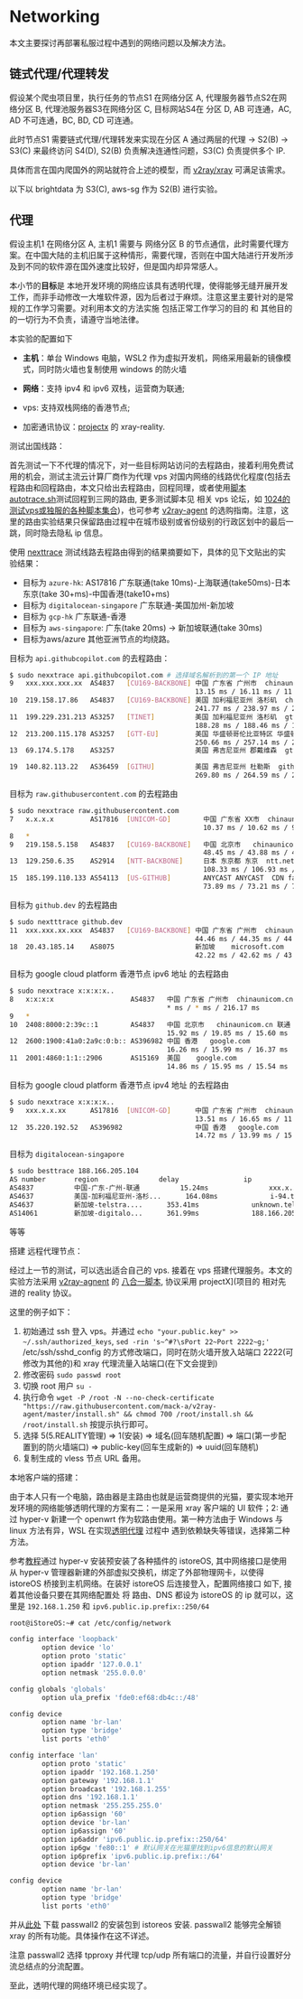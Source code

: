 # Networking

本文主要探讨再部署私服过程中遇到的网络问题以及解决方法。



## 链式代理/代理转发

假设某个爬虫项目里，执行任务的节点S1 在网络分区 A, 代理服务器节点S2在网络分区 B, 代理池服务器S3在网络分区 C, 目标网站S4在 分区 D,  AB 可连通，AC, AD 不可连通，BC, BD, CD 可连通。

此时节点S1 需要链式代理/代理转发来实现在分区 A 通过两层的代理 -> S2(B) -> S3(C) 来最终访问 S4(D), S2(B) 负责解决连通性问题，S3(C) 负责提供多个 IP.

具体而言在国内爬国外的网站就符合上述的模型，而 [v2ray/xray](https://toutyrater.github.io/advanced/outboundproxy.html) 可满足该需求。

以下以 brightdata 为 S3(C), aws-sg 作为 S2(B) 进行实验。

## 代理

假设主机1 在网络分区 A, 主机1 需要与 网络分区 B 的节点通信，此时需要代理方案。在中国大陆的主机旧属于这种情形，需要代理，否则在中国大陆进行开发所涉及到不同的软件源在国外速度比较好，但是国内却异常感人。

本小节的**目标**是 本地开发环境的网络应该具有透明代理，使得能够无缝开展开发工作，而非手动修改一大堆软件源，因为后者过于麻烦。注意这里主要针对的是常规的工作学习需要。对利用本文的方法实施 包括正常工作学习的目的 和 其他目的 的一切行为不负责，请遵守当地法律。

本实验的配置如下

- **主机**：单台 Windows 电脑，WSL2 作为虚拟开发机，网络采用最新的镜像模式，同时防火墙也复制使用 windows 的防火墙

- **网络**：支持 ipv4 和 ipv6 双栈，运营商为联通;
- vps: 支持双栈网络的香港节点;
- 加密通讯协议：[projectx](https://xtls.github.io/) 的 xray-reality.

测试出国线路：

首先测试一下不代理的情况下，对一些目标网站访问的去程路由，接着利用免费试用的机会，测试主流云计算厂商作为代理 vps 对国内网络的线路优化程度(包括去程路由和回程路由，本文只给出去程路由，回程同理，或者使用[脚本 autotrace.sh](https://github.com/Chennhaoo/Shell_Bash?files=1)测试回程到三网的路由, 更多测试脚本见 相关 vps 论坛，如 [1024的测试vps或独服的各种脚本集合](https://1024.day/d/35))，也可参考 [v2ray-agent](https://www.v2ray-agent.com/categories/vps) 的选购指南。注意，这里的路由实验结果只保留路由过程中在城市级别或省份级别的行政区划中的最后一跳，同时隐去隐私 ip 信息。

使用 [nexttrace](https://github.com/nxtrace/NTrace-core) 测试线路去程路由得到的结果摘要如下，具体的见下文贴出的实验结果：

- 目标为 `azure-hk`: AS17816 广东联通(take 10ms)-上海联通(take50ms)-日本东京(take 30+ms)-中国香港(take10+ms)
- 目标为 `digitalocean-singapore` 广东联通-美国加州-新加坡
- 目标为 `gcp-hk` 广东联通-香港
- 目标为 `aws-singapore`: 广东(take 20ms) -> 新加坡联通(take 30ms) 
- 目标为aws/azure 其他亚洲节点的均绕路。

目标为 `api.githubcopilot.com` 的去程路由：

```bash
$ sudo nexxtrace api.githubcopilot.com # 选择域名解析到的第一个 IP 地址
9   xxx.xxx.xxx.xx  AS4837   [CU169-BACKBONE] 中国 广东省 广州市  chinaunicom.cn  联通
                                              13.15 ms / 16.11 ms / 11.51 ms
10  219.158.17.86   AS4837   [CU169-BACKBONE] 美国 加利福尼亚州 洛杉矶  chinaunicom.cn  联通
                                              241.77 ms / 238.97 ms / 237.96 ms
11  199.229.231.213 AS3257   [TINET]          美国 加利福尼亚州 洛杉矶  gtt.net
                                              188.28 ms / 188.46 ms / 188.33 ms
12  213.200.115.178 AS3257   [GTT-EU]         美国 华盛顿哥伦比亚特区 华盛顿  gtt.net
                                              250.66 ms / 257.14 ms / 266.17 ms
13  69.174.5.178    AS3257                    美国 弗吉尼亚州 郡戴维森  gtt.net

19  140.82.113.22   AS36459  [GITHU]          美国 弗吉尼亚州 杜勒斯  github.com
                                              269.80 ms / 264.59 ms / 257.50 ms
```

目标为 `raw.githubusercontent.com` 的去程路由

```bash	
$ sudo nexxtrace raw.githubusercontent.com
7   x.x.x.x         AS17816  [UNICOM-GD]        中国 广东省 XX市  chinaunicom.cn  联通
                                                10.37 ms / 10.62 ms / 9.90 ms
8   *
9   219.158.5.158   AS4837   [CU169-BACKBONE]   中国 北京市   chinaunicom.cn  联通
                                                48.45 ms / 43.88 ms / 47.31 ms
13  129.250.6.35    AS2914   [NTT-BACKBONE]     日本 东京都 东京  ntt.net
                                                108.33 ms / 106.93 ms / * ms
15  185.199.110.133 AS54113  [US-GITHUB]        ANYCAST ANYCAST  CDN fastly.com
                                                73.89 ms / 73.21 ms / 73.29 m
```

目标为 `github.dev` 的去程路由

```bash
$ sudo nextttrace github.dev
11  xxx.xxx.xx.xxx  AS4837   [CU169-BACKBONE] 中国 广东省 广州市  chinaunicom.cn  联通
                                              44.46 ms / 44.35 ms / 44.29 ms
18  20.43.185.14    AS8075                    新加坡    microsoft.com
                                              42.22 ms / 42.62 ms / 43.01 ms
```

目标为 google cloud platform 香港节点 ipv6 地址 的去程路由

```bash
$ sudo nexxtrace x:x:x:x..
8   x:x:x:x      			  AS4837   中国 广东省 广州市  chinaunicom.cn 联通
                                       * ms / * ms / 216.17 ms
9   *
10  2408:8000:2:39c::1        AS4837   中国 北京市   chinaunicom.cn 联通
                                       15.92 ms / 19.85 ms / 15.60 ms
12  2600:1900:41a0:2a9c:0:b:: AS396982 中国 香港   google.com
                                       16.26 ms / 15.99 ms / 16.37 ms
11  2001:4860:1:1::2906       AS15169  美国    google.com
                                       14.86 ms / 15.95 ms / 15.54 ms
```

目标为 google cloud platform 香港节点 ipv4 地址 的去程路由

```bash
$ sudo nexxtrace x:x:x:x..
9   xxx.x.x.xx      AS17816  [UNICOM-GD]      中国 广东省 广州市  chinaunicom.cn  联通
                                              13.51 ms / 16.65 ms / 11.90 ms
12  35.220.192.52   AS396982                  中国 香港   google.com
                                              14.72 ms / 13.99 ms / 15.33 ms
```

目标为 `digitalocean-singapore`

```bash
$ sudo besttrace 188.166.205.104
AS number       region               delay                ip                  
AS4837          中国-广东-广州-联通          15.24ms               xxx.x.x.x      
AS4637          美国-加利福尼亚州-洛杉...      164.08ms             i-94.tlot-core02... 
AS4637          新加坡-telstra....      353.41ms             unknown.telstrag...   
AS14061         新加坡-digitalo...      361.99ms             188.166.205.104   
```

等等



搭建 远程代理节点：

经过上一节的测试，可以选出适合自己的 vps. 接着在 vps 搭建代理服务。本文的实验方法采用 [v2ray-agnent](https://www.v2ray-agent.com/) 的 [八合一脚本](https://github.com/mack-a/v2ray-agent), 协议采用 projectX](项目的 相对先进的 reality 协议。

这里的例子如下：

1. 初始通过 ssh 登入 vps。并通过 `echo "your.public.key" >> ~/.ssh/authorized_keys`, `sed -rin 's~^#?\sPort 22~Port 2222~g;'`  /etc/ssh/sshd_config 的方式修改端口，同时在防火墙开放入站端口 2222(可修改为其他的)和 xray 代理流量入站端口(在下文会提到)
2. 修改密码 `sudo passwd root`
3. 切换 root 用户 `su -`
4. 执行命令 `wget -P /root -N --no-check-certificate "https://raw.githubusercontent.com/mack-a/v2ray-agent/master/install.sh" && chmod 700 /root/install.sh && /root/install.sh` 按提示执行即可。
5. 选择 5(5.REALITY管理) => 1(安装) => 域名(回车随机配置) => 端口(第一步配置到的防火墙端口) =>  public-key(回车生成新的) => uuid(回车随机)
6. 复制生成的 vless 节点 URL 备用。



本地客户端的搭建：

由于本人只有一个电脑，路由器是主路由也就是运营商提供的光猫，要实现本地开发环境的网络能够透明代理的方案有二：一是采用 xray 客户端的 UI 软件；2: 通过 hyper-v 新建一个 openwrt 作为软路由使用。第一种方法由于 Windows 与 linux 方法有异，WSL 在实现[透明代理](https://xtls.github.io/document/level-2/transparent_proxy/transparent_proxy.html) 过程中 遇到依赖缺失等错误，选择第二种方法。

参考[教程](https://www.77bx.com/212.html)通过 hyper-v 安装预安装了各种插件的 istoreOS, 其中网络接口是使用 从 hyper-v 管理器新建的外部虚拟交换机，绑定了外部物理网卡，以使得 istoreOS 桥接到主机网络。在装好 istoreOS 后连接登入，配置网络接口 如下, 接着其他设备只要在其网络配置处 将 路由、DNS 都设为 istoreOS 的 ip 就可以，这里是 `192.168.1.250` 和 `ipv6.public.ip.prefix::250/64`

```bash	
root@iStoreOS:~# cat /etc/config/network

config interface 'loopback'
        option device 'lo'
        option proto 'static'
        option ipaddr '127.0.0.1'
        option netmask '255.0.0.0'

config globals 'globals'
        option ula_prefix 'fde0:ef68:db4c::/48' 

config device
        option name 'br-lan'
        option type 'bridge'
        list ports 'eth0'

config interface 'lan'
        option proto 'static'
        option ipaddr '192.168.1.250'
        option gateway '192.168.1.1'
        option broadcast '192.168.1.255'
        option dns '192.168.1.1'
        option netmask '255.255.255.0'
        option ip6assign '60'
        option device 'br-lan'
        option ip6assign '60'
        option ip6addr 'ipv6.public.ip.prefix::250/64'
        option ip6gw 'fe80::1' # 默认网关在光猫里找到ipv6信息的默认网关
        option ip6prefix 'ipv6.public.ip.prefix::/64'
        option device 'br-lan'

config device
        option name 'br-lan'
        option type 'bridge'
        list ports 'eth0'
```



并从[此处](https://github.com/AUK9527/Are-u-ok) 下载 passwall2 的安装包到 istoreos 安装. passwall2 能够完全解锁 xray 的所有功能。具体操作在这不详述。

注意 passwall2 选择 tpproxy 并代理 tcp/udp 所有端口的流量，并自行设置好分流总结点的分流配置。

至此，透明代理的网络环境已经实现了。

